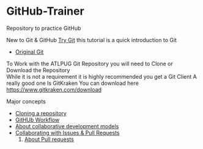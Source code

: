 # GitHub-Trainer
Repository to practice GitHub 


New to  Git & GitHub [Try Git](https://try.github.io/levels/1/challenges/1) this tutorial is a quick introduction to Git

* [Original Git](https://git-scm.com/)


To Work with the ATLPUG Git Repository you will need to Clone or Download the Repository  
While it is not a requirement it is highly recommended you get a Git Client A really good one Is GitKraken You can download here https://www.gitkraken.com/download

Major concepts

* [Cloning a repository](https://help.github.com/articles/cloning-a-repository/)  
* [GitHUb Workflow](https://help.github.com/articles/github-flow/)  
* [About collaborative development models](https://help.github.com/articles/about-collaborative-development-models/)
* [Collaborating with Issues & Pull Requests](https://help.github.com/categories/collaborating-with-issues-and-pull-requests/)
  1. [About Pull requests](https://help.github.com/articles/about-pull-requests/)
